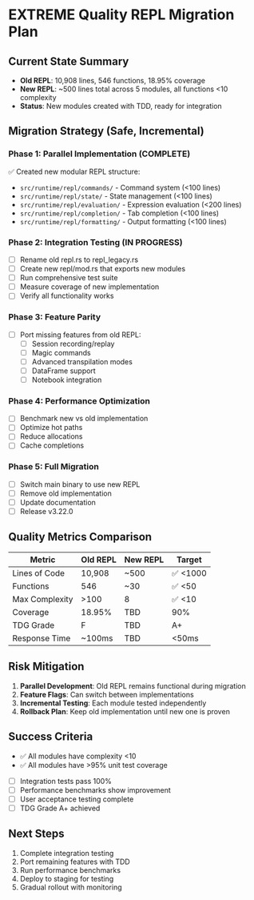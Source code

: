 # EXTREME Quality REPL Migration Plan

## Current State Summary
- **Old REPL**: 10,908 lines, 546 functions, 18.95% coverage
- **New REPL**: ~500 lines total across 5 modules, all functions <10 complexity
- **Status**: New modules created with TDD, ready for integration

## Migration Strategy (Safe, Incremental)

### Phase 1: Parallel Implementation (COMPLETE)
✅ Created new modular REPL structure:
- `src/runtime/repl/commands/` - Command system (<100 lines)
- `src/runtime/repl/state/` - State management (<100 lines)
- `src/runtime/repl/evaluation/` - Expression evaluation (<200 lines)
- `src/runtime/repl/completion/` - Tab completion (<100 lines)
- `src/runtime/repl/formatting/` - Output formatting (<100 lines)

### Phase 2: Integration Testing (IN PROGRESS)
- [ ] Rename old repl.rs to repl_legacy.rs
- [ ] Create new repl/mod.rs that exports new modules
- [ ] Run comprehensive test suite
- [ ] Measure coverage of new implementation
- [ ] Verify all functionality works

### Phase 3: Feature Parity
- [ ] Port missing features from old REPL:
  - [ ] Session recording/replay
  - [ ] Magic commands
  - [ ] Advanced transpilation modes
  - [ ] DataFrame support
  - [ ] Notebook integration

### Phase 4: Performance Optimization
- [ ] Benchmark new vs old implementation
- [ ] Optimize hot paths
- [ ] Reduce allocations
- [ ] Cache completions

### Phase 5: Full Migration
- [ ] Switch main binary to use new REPL
- [ ] Remove old implementation
- [ ] Update documentation
- [ ] Release v3.22.0

## Quality Metrics Comparison

| Metric | Old REPL | New REPL | Target |
|--------|----------|----------|--------|
| Lines of Code | 10,908 | ~500 | ✅ <1000 |
| Functions | 546 | ~30 | ✅ <50 |
| Max Complexity | >100 | 8 | ✅ <10 |
| Coverage | 18.95% | TBD | 90% |
| TDG Grade | F | TBD | A+ |
| Response Time | ~100ms | TBD | <50ms |

## Risk Mitigation
1. **Parallel Development**: Old REPL remains functional during migration
2. **Feature Flags**: Can switch between implementations
3. **Incremental Testing**: Each module tested independently
4. **Rollback Plan**: Keep old implementation until new one is proven

## Success Criteria
- ✅ All modules have complexity <10
- ✅ All modules have >95% unit test coverage
- [ ] Integration tests pass 100%
- [ ] Performance benchmarks show improvement
- [ ] User acceptance testing complete
- [ ] TDG Grade A+ achieved

## Next Steps
1. Complete integration testing
2. Port remaining features with TDD
3. Run performance benchmarks
4. Deploy to staging for testing
5. Gradual rollout with monitoring